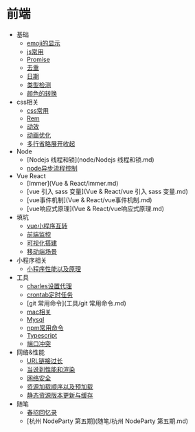 # 前端

- 基础
  * [emoji的显示](1-基础/emoji的显示.md)
  * [js常用](1-基础/js常用.md)
  * [Promise](1-基础/Promise.md)
  * [去重](1-基础/去重.md)
  * [日期](1-基础/日期.md)
  * [类型检测](1-基础/类型检测.md)
  * [颜色的转换](1-基础/颜色的转换.md)
- css相关
  * [css常用](css相关/css常用.md)
  * [Rem](css相关/rem.md)
  * [动效](css相关/动效.md)
  * [动画优化](css相关/动画优化.md)
  * [多行省略展开收起](css相关/多行省略展开收起.md)
- Node
  * [Nodejs 线程和锁](node/Nodejs 线程和锁.md)
  * [node异步流程控制](node/node异步流程控制.md)
- Vue React
  * [Immer](Vue & React/immer.md)
  * [vue 引入 sass 变量](Vue & React/vue 引入 sass 变量.md)
  * [vue事件机制](Vue & React/vue事件机制.md)
  * [vue响应式原理](Vue & React/vue响应式原理.md)
- 填坑
  * [vue小程序互转](填坑/vue小程序互转.md)
  * [前端监控](填坑/前端监控.md)
  * [可视化搭建](填坑/可视化搭建.md)
  * [移动端场景](填坑/移动端场景.md)
- 小程序相关
  * [小程序性能以及原理](小程序相关/小程序性能以及原理.md)
- 工具
  * [charles设置代理](工具/charles设置代理.md)
  * [crontab定时任务](工具/crontab定时任务.md)
  * [git 常用命令](工具/git 常用命令.md)
  * [mac相关](工具/mac相关.md)
  * [Mysql](工具/mysql.md)
  * [npm常用命令](工具/npm常用命令.md)
  * [Typescript](工具/Typescript.md)
  * [端口冲突](工具/端口冲突.md)
- 网络&性能
  * [URL链接过长](网络&性能/URL链接过长.md)
  * [当说到性能和渲染](网络&性能/当说到性能和渲染.md)
  * [网络安全](网络&性能/网络安全.md)
  * [资源加载顺序以及预加载](网络&性能/资源加载顺序以及预加载.md)
  * [静态资源版本更新与缓存](网络&性能/静态资源版本更新与缓存.md)
- 随笔
  * [春招回忆录](随笔/春招回忆录.md)
  * [杭州 NodeParty 第五期](随笔/杭州 NodeParty 第五期.md)

